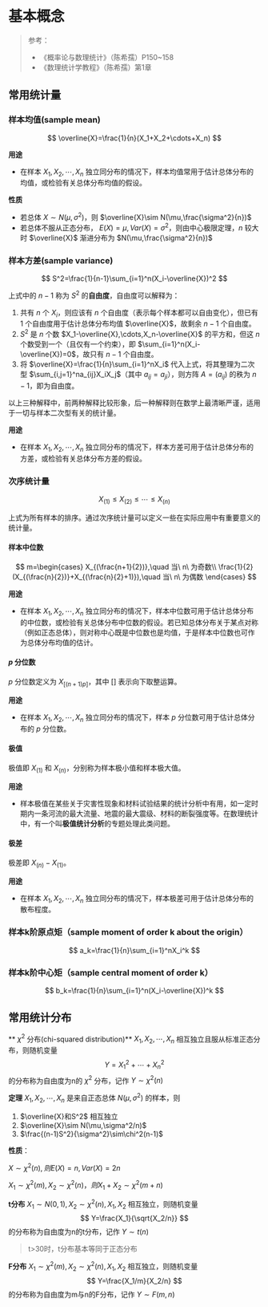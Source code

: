 # 基本概念

> 参考：
>
> * 《概率论与数理统计》（陈希孺）P150~158
> * 《数理统计学教程》（陈希孺）第1章

## 常用统计量

### 样本均值(sample mean)

$$
\overline{X}=\frac{1}{n}(X_1+X_2+\cdots+X_n)
$$

**用途**

* 在样本 $X_1, X_2, \cdots, X_n$ 独立同分布的情况下，样本均值常用于估计总体分布的均值，或检验有关总体分布均值的假设。

**性质**

* 若总体 $X\sim N(\mu,\sigma^2)$，则 $\overline{X}\sim N(\mu,\frac{\sigma^2}{n})$ 
* 若总体不服从正态分布， $E(X)=\mu,Var(X)=\sigma^2$，则由中心极限定理，$n$ 较大时 $\overline{X}$ 渐进分布为 $N(\mu,\frac{\sigma^2}{n})$ 

### 样本方差(sample variance)

$$
S^2=\frac{1}{n-1}\sum_{i=1}^n(X_i-\overline{X})^2
$$

上式中的 $n-1$ 称为 $S^2$ 的**自由度**，自由度可以解释为：

1. 共有 $n$ 个 $X_i$，则应该有 $n$ 个自由度（表示每个样本都可以自由变化），但已有 $1$ 个自由度用于估计总体分布均值 $\overline{X}$，故剩余 $n-1$ 个自由度。
1. $S^2$ 是 $n$ 个数 $X_1-\overline{X},\cdots,X_n-\overline{X}$ 的平方和，但这 $n$ 个数受到一个（且仅有一个约束），即 $\sum_{i=1}^n(X_i-\overline{X})=0$，故只有 $n-1$ 个自由度。
1. 将 $\overline{X}=\frac{1}{n}\sum_{i=1}^nX_i$ 代入上式，将其整理为二次型 $\sum_{i,j=1}^na_{ij}X_iX_j$（其中 $a_{ij}=a_{ji}$），则方阵 $A=(a_{ij})$ 的秩为 $n-1$，即为自由度。

以上三种解释中，前两种解释比较形象，后一种解释则在数学上最清晰严谨，适用于一切与样本二次型有关的统计量。

**用途**

* 在样本 $X_1, X_2, \cdots, X_n$ 独立同分布的情况下，样本方差可用于估计总体分布的方差，或检验有关总体分布方差的假设。

### 次序统计量

$$
X_{(1)}\le X_{(2)}\le\cdots\le X_{(n)}
$$

上式为所有样本的排序。通过次序统计量可以定义一些在实际应用中有重要意义的统计量。

#### 样本中位数

$$
m=\begin{cases}
X_{(\frac{n+1}{2})},\quad 当\ n\ 为奇数\\
\frac{1}{2}(X_{(\frac{n}{2})}+X_{(\frac{n}{2}+1)}),\quad 当\ n\ 为偶数
\end{cases}
$$

**用途**

* 在样本 $X_1, X_2, \cdots, X_n$ 独立同分布的情况下，样本中位数可用于估计总体分布的中位数，或检验有关总体分布中位数的假设。若已知总体分布关于某点对称（例如正态总体），则对称中心既是中位数也是均值，于是样本中位数也可作为总体分布均值的估计。

#### $p$ 分位数

$p$ 分位数定义为 $X_{[(n+1)p]}$，其中 $[]$ 表示向下取整运算。

**用途**

* 在样本 $X_1, X_2, \cdots, X_n$ 独立同分布的情况下，样本 $p$ 分位数可用于估计总体分布的 $p$ 分位数。

#### 极值

极值即 $X_{(1)}$ 和 $X_{(n)}$，分别称为样本极小值和样本极大值。

**用途**

* 样本极值在某些关于灾害性现象和材料试验结果的统计分析中有用，如一定时期内一条河流的最大流量、地震的最大震级、材料的断裂强度等。在数理统计中，有一个叫**极值统计分析**的专题处理此类问题。

#### 极差

极差即 $X_{(n)}-X_{(1)}$。

**用途**

* 在样本 $X_1, X_2, \cdots, X_n$ 独立同分布的情况下，样本极差可用于估计总体分布的散布程度。

### 样本k阶原点矩（sample moment of order k about the origin）

$$
a_k=\frac{1}{n}\sum_{i=1}^nX_i^k
$$

### 样本k阶中心矩（sample central moment of order k）

$$
b_k=\frac{1}{n}\sum_{i=1}^n(X_i-\overline{X})^k
$$


## 常用统计分布

** $\chi^2$ 分布(chi-squared distribution)** $X_1,X_2,\cdots,X_n$ 相互独立且服从标准正态分布，则随机变量
$$
Y=X_1^2+\cdots+X_n^2
$$
的分布称为自由度为n的 $\chi^2$ 分布，记作 $Y\sim\chi^2(n)$ 

**定理** $X_1,X_2,\cdots,X_n$ 是来自正态总体 $N(\mu,\sigma^2)$ 的样本，则

1. $\overline{X}和S^2$ 相互独立
2. $\overline{X}\sim N(\mu,\sigma^2/n)$ 
3. $\frac{(n-1)S^2}{\sigma^2}\sim\chi^2(n-1)$ 

**性质**：

$X\sim\chi^2(n),则E(X)=n,Var(X)=2n$ 

$X_1\sim\chi^2(m),X_2\sim\chi^2(n)，则X_1+X_2\sim\chi^2(m+n)$ 

**t分布** $X_1\sim N(0,1),X_2\sim \chi^2(n),X_1,X_2$ 相互独立，则随机变量
$$
Y=\frac{X_1}{\sqrt{X_2/n}}
$$
的分布称为自由度为n的t分布，记作 $Y\sim t(n)$ 

> t>30时，t分布基本等同于正态分布

**F分布** $X_1\sim \chi^2(m),X_2\sim \chi^2(n),X_1,X_2$ 相互独立，则随机变量
$$
Y=\frac{X_1/m}{X_2/n}
$$
的分布称为自由度为m与n的F分布，记作 $Y\sim F(m,n)$ 

